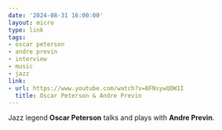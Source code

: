 ```yaml
---
date: '2024-08-31 16:00:00'
layout: micro
type: link
tags:
- oscar peterson
- andre previn
- interview
- music
- jazz
link:
- url: https://www.youtube.com/watch?v=BFNsywQOW1I
  title: Oscar Peterson & Andre Previn
---
```


Jazz legend **Oscar Peterson** talks and plays with **Andre Previn**.
